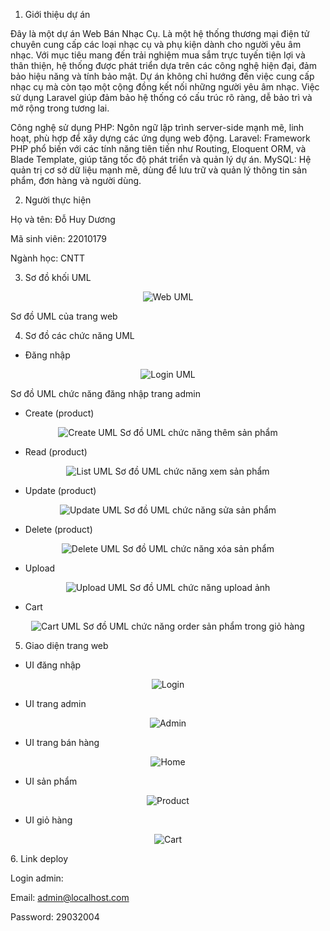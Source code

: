 1. Giới thiệu dự án

Đây là một dự án Web Bán Nhạc Cụ. Là một hệ thống thương mại điện tử chuyên cung cấp các loại nhạc cụ và phụ kiện dành cho người yêu âm nhạc. Với mục tiêu mang đến trải nghiệm mua sắm trực tuyến tiện lợi và thân thiện, hệ thống được phát triển dựa trên các công nghệ hiện đại, đảm bảo hiệu năng và tính bảo mật. Dự án không chỉ hướng đến việc cung cấp nhạc cụ mà còn tạo một cộng đồng kết nối những người yêu âm nhạc. Việc sử dụng Laravel giúp đảm bảo hệ thống có cấu trúc rõ ràng, dễ bảo trì và mở rộng trong tương lai.

Công nghệ sử dụng
PHP: Ngôn ngữ lập trình server-side mạnh mẽ, linh hoạt, phù hợp để xây dựng các ứng dụng web động.
Laravel: Framework PHP phổ biến với các tính năng tiên tiến như Routing, Eloquent ORM, và Blade Template, giúp tăng tốc độ phát triển và quản lý dự án.
MySQL: Hệ quản trị cơ sở dữ liệu mạnh mẽ, dùng để lưu trữ và quản lý thông tin sản phẩm, đơn hàng và người dùng.

2. Người thực hiện

Họ và tên: Đỗ Huy Dương

Mã sinh viên: 22010179

Ngành học: CNTT

3. Sơ đồ khối UML

<p align="center">
  <img src="umls/web.png" alt="Web UML" title="Web UML" />
  
  Sơ đồ UML của trang web
</p>

4. Sơ đồ các chức năng UML

* Đăng nhập

<p align="center">
  <img src="umls/login.png" alt="Login UML" title="Login UML" />
  
  Sơ đồ UML chức năng đăng nhập trang admin
</p>

* Create (product)

<p align="center">
  <img src="umls/create.png" alt="Create UML" title="Create UML" />
  Sơ đồ UML chức năng thêm sản phẩm
</p>

* Read (product)

<p align="center">
  <img src="umls/list.png" alt="List UML" title="List UML" />
  Sơ đồ UML chức năng xem sản phẩm
</p>

* Update (product)

<p align="center">
  <img src="umls/update.png" alt="Update UML" title="Update UML" />
  Sơ đồ UML chức năng sửa sản phẩm
</p>

* Delete (product)

<p align="center">
  <img src="umls/delete.png" alt="Delete UML" title="Delete UML" />
  Sơ đồ UML chức năng xóa sản phẩm
</p>

* Upload 

<p align="center">
  <img src="umls/upload.png" alt="Upload UML" title="Upload UML" />
  Sơ đồ UML chức năng upload ảnh
</p>

* Cart

<p align="center">
  <img src="umls/cart.png" alt="Cart UML" title="Cart UML" />
  Sơ đồ UML chức năng order sản phẩm trong giỏ hàng
</p>

5. Giao diện trang web

* UI đăng nhập

<p align="center">
  <img src="umls/login-img.png" alt="Login" title="Login" />
</p>

* UI trang admin

<p align="center">
  <img src="umls/admin-img.png" alt="Admin " title="Admin" />
</p>

* UI trang bán hàng

<p align="center">
  <img src="umls/home-img.png" alt="Home " title="Home" />
</p>

* UI sản phẩm

<p align="center">
  <img src="umls/product-img.png" alt="Product " title="Product" />
</p>

* UI giỏ hàng

<p align="center">
  <img src="umls/cart-img.png" alt="Cart " title="Cart" />
</p>
6. Link deploy

Login admin: 

Email: admin@localhost.com

Password: 29032004
